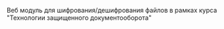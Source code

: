 Веб модуль для шифрования/дешифрования файлов в рамках курса "Технологии защищенного документооборота"
